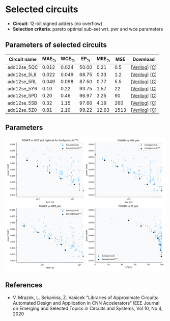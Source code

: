 
Selected circuits
===================
 - **Circuit**: 12-bit signed adders (no overflow)
 - **Selection criteria**: pareto optimal sub-set wrt. pwr and wce parameters

Parameters of selected circuits
----------------------------

| Circuit name | MAE<sub>%</sub> | WCE<sub>%</sub> | EP<sub>%</sub> | MRE<sub>%</sub> | MSE | Download |
| --- |  --- | --- | --- | --- | --- | --- | 
| add12se_5QC | 0.012 | 0.024 | 50.00 | 0.21 | 0.5 |  [[Verilog](add12se_5QC.v)]  [[C](add12se_5QC.c)] |
| add12se_5L8 | 0.022 | 0.049 | 68.75 | 0.33 | 1.2 |  [[Verilog](add12se_5L8.v)]  [[C](add12se_5L8.c)] |
| add12se_5RL | 0.049 | 0.098 | 87.50 | 0.77 | 5.5 |  [[Verilog](add12se_5RL.v)]  [[C](add12se_5RL.c)] |
| add12se_5Y6 | 0.10 | 0.22 | 93.75 | 1.57 | 22 |  [[Verilog](add12se_5Y6.v)]  [[C](add12se_5Y6.c)] |
| add12se_5PD | 0.20 | 0.46 | 96.97 | 3.25 | 90 |  [[Verilog](add12se_5PD.v)]  [[C](add12se_5PD.c)] |
| add12se_5SB | 0.32 | 1.15 | 97.66 | 4.19 | 260 |  [[Verilog](add12se_5SB.v)]  [[C](add12se_5SB.c)] |
| add12se_5Z0 | 0.81 | 2.10 | 99.22 | 12.63 | 1513 |  [[Verilog](add12se_5Z0.v)]  [[C](add12se_5Z0.c)] |
    
Parameters
--------------
![Parameters figure](fig.png)

References
--------------
   - V. Mrazek, L. Sekanina, Z. Vasicek "Libraries of Approximate Circuits: Automated Design and Application in CNN Accelerators" IEEE Journal on Emerging and Selected Topics in Circuits and Systems, Vol 10, No 4, 2020

             